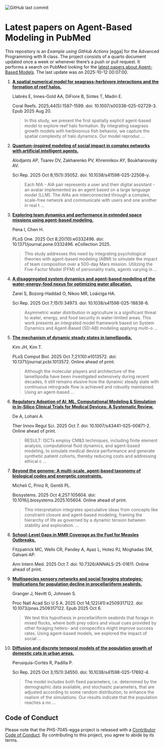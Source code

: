 ![GitHub last
commit](https://img.shields.io/github/last-commit/UofUEpiBio/PHS-7045-egga.png)

# Latest papers on Agent-Based Modeling in PubMed

This repository is an *Example using GitHub Actions* \[egga\] for the
Advanced Programming with R class. The project consists of a quarto
document updated once a week or whenever there’s a push or pull request.
It performs a search on PubMed looking for the <a
href="https://pubmed.ncbi.nlm.nih.gov/?term=agent-based+model&amp;sort=date"
target="_blank">latest papers about Agent-Based Models</a>. The last
update was on 2025-10-12 00:07:00.

<div class="cell">

</div>

1.  [**A spatial numerical model for seagrass-herbivore interactions and
    the formation of reef
    halos.**](https://pubmed.ncbi.nlm.nih.gov/41064479/)

    Llabrés E, Innes-Gold AA, DiFiore B, Sintes T, Madin E.

    Coral Reefs. 2025;44(5):1587-1599. doi: 10.1007/s00338-025-02729-3.
    Epub 2025 Aug 20.

    > In this study, we present the first spatially explicit agent-based
    > model to explore reef halo formation. By integrating seagrass
    > growth models with herbivorous fish behavior, we capture the
    > spatial complexity of halo dynamics. Our model reproduc …

2.  [**Quantum-inspired modeling of social impact in complex networks
    with artificial intelligent
    agents.**](https://pubmed.ncbi.nlm.nih.gov/41062792/)

    Alodjants AP, Tsarev DV, Zakharenko PV, Khrennikov AY, Boukhanovsky
    AV.

    Sci Rep. 2025 Oct 8;15(1):35052. doi: 10.1038/s41598-025-22508-y.

    > Each NIA - AIA pair represents a user and their digital
    > assistant - an avatar implemented as an agent based on a large
    > language model (LLM). The AIAs are interconnected through a
    > complex, scale-free network and communicate with users and one
    > another in real t …

3.  [**Exploring team dynamics and performance in extended space
    missions using agent-based
    modeling.**](https://pubmed.ncbi.nlm.nih.gov/41060933/)

    Pena I, Chen H.

    PLoS One. 2025 Oct 8;20(10):e0332496. doi:
    10.1371/journal.pone.0332496. eCollection 2025.

    > This study addresses this need by integrating psychological
    > theories with agent-based modeling (ABM) to simulate the impact of
    > team composition over a 500-day Mars mission. Utilizing the
    > Five-Factor Model (FFM) of personality traits, agents varying in …

4.  [**A disaggregated system dynamics and agent-based modeling of the
    water-energy-food nexus for optimizing water
    allocation.**](https://pubmed.ncbi.nlm.nih.gov/41057456/)

    Zarei S, Bozorg-Haddad O, Nikoo MR, Loáiciga HA.

    Sci Rep. 2025 Oct 7;15(1):34973. doi: 10.1038/s41598-025-18838-6.

    > Asymmetric water distribution in agriculture is a significant
    > threat to water, energy, and food security in water-limited areas.
    > This work presents an integrated model framework based on System
    > Dynamics and Agent-Based (SD-AB) modeling applying multi-o …

5.  [**The mechanism of dynamic steady states in
    lamellipodia.**](https://pubmed.ncbi.nlm.nih.gov/41056351/)

    Kim JH, Kim T.

    PLoS Comput Biol. 2025 Oct 7;21(10):e1013572. doi:
    10.1371/journal.pcbi.1013572. Online ahead of print.

    > Although the molecular players and architecture of the
    > lamellipodia have been investigated extensively during recent
    > decades, it still remains elusive how the dynamic steady state
    > with continuous retrograde flow is achieved and robustly
    > maintained. Using an agent-based …

6.  [**Regulatory Adoption of AI, ML, Computational Modeling &
    Simulation in In-Silico Clinical Trials for Medical Devices: A
    Systematic Review.**](https://pubmed.ncbi.nlm.nih.gov/41055689/)

    De A, Lohani A.

    Ther Innov Regul Sci. 2025 Oct 7. doi: 10.1007/s43441-025-00871-2.
    Online ahead of print.

    > RESULT: ISCTs employ CM&S techniques, including finite element
    > analysis, computational fluid dynamics, and agent-based modeling,
    > to simulate medical device performance and generate synthetic
    > patient cohorts, thereby reducing costs and addressing ethical c …

7.  [**Beyond the genome: A multi-scale, agent-based taxonomy of
    biological codes and energetic
    constraints.**](https://pubmed.ncbi.nlm.nih.gov/41052618/)

    Micheli C, Prinz R, Gentili PL.

    Biosystems. 2025 Oct 4;257:105604. doi:
    10.1016/j.biosystems.2025.105604. Online ahead of print.

    > This interpretation integrates speculative ideas from concepts
    > like constraint closure and agent-based modeling, framing the
    > hierarchy of life as governed by a dynamic tension between
    > stability and exploration. …

8.  [**School-Level Gaps in MMR Coverage as the Fuel for Measles
    Outbreaks.**](https://pubmed.ncbi.nlm.nih.gov/41052443/)

    Fitzpatrick MC, Wells CR, Pandey A, Ayaz L, Hotez PJ, Moghadas SM,
    Galvani AP.

    Ann Intern Med. 2025 Oct 7. doi: 10.7326/ANNALS-25-01611. Online
    ahead of print.

9.  [**Multispecies sensory networks and social foraging strategies:
    Implications for population decline in procellariiform
    seabirds.**](https://pubmed.ncbi.nlm.nih.gov/41052328/)

    Granger J, Nevitt G, Johnsen S.

    Proc Natl Acad Sci U S A. 2025 Oct 14;122(41):e2509317122. doi:
    10.1073/pnas.2509317122. Epub 2025 Oct 6.

    > We test this hypothesis in procellariiform seabirds that forage in
    > mixed flocks, where both prey odors and visual cues provided by
    > other foraging hetero- and conspecifics might improve success
    > rates. Using agent-based models, we explored the impact of social
    > …

10. [**Diffusion and discrete temporal models of the population growth
    of domestic cats in urban
    areas.**](https://pubmed.ncbi.nlm.nih.gov/41044107/)

    Perusquía-Cortés R, Padilla P.

    Sci Rep. 2025 Oct 3;15(1):34550. doi: 10.1038/s41598-025-17892-4.

    > The model includes both fixed parameters, i.e. determined by the
    > demographic data available, and stochastic parameters, that are
    > adjusted according to some random distribution, to enhance the
    > realism of the simulations. Our results indicate that the
    > population reaches a no …

## Code of Conduct

Please note that the PHS-7045-egga project is released with a
[Contributor Code of
Conduct](https://contributor-covenant.org/version/2/1/CODE_OF_CONDUCT.html).
By contributing to this project, you agree to abide by its terms.
